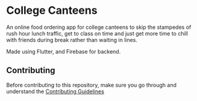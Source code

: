 # College Canteens

An online food ordering app for college canteens to skip the stampedes of rush hour lunch traffic, get to class on time and just get more time to chill with friends during break rather than waiting in lines.

Made using Flutter, and Firebase for backend.

## Contributing

Before contributing to this repository, make sure you go through and understand the [Contributing Guidelines](./CONTRIBUTING.md)
